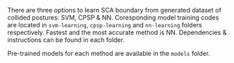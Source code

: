 There are three options to learn SCA boundary from generated dataset of collided postures: SVM, CPSP & NN. Coresponding model training codes are located in `svm-learning`, `cpsp-learning` and `nn-learning` folders respectively. Fastest and the most accurate method is NN. Dependencies & instructions can be found in each folder. 

Pre-trained models for each method are available in the `models` folder.
